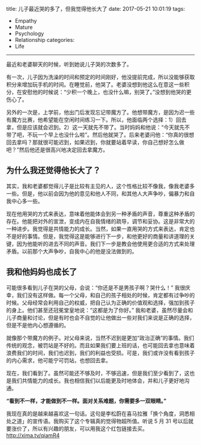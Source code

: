 title: 儿子最近哭的多了，但我觉得他长大了
date: 2017-05-21 10:01:19
tags:
  - Empathy
  - Mature
  - Psychology
  - Relationship
categories:
  - Life
---

最近和老婆聊天的时候，听到她说儿子哭的次数多了。  

有一次，儿子因为洗澡的时间和预定的时间刚好，他没提前完成，所以没能够获取积分来增加玩手机的时间。在睡觉前，他哭了。老婆没想到他这么在意这一些积分，在安慰他的时候说：“少积一个晚上，也没什么嘛，别哭了。”没想到他哭的更伤心了。  

另外的一次是，上学前，他出门后发现忘记带魔方了。他想带魔方，是因为迟一些有魔方比赛，他希望能在空闲时间练习一下。所以，他面临两个选择：1）回去拿，但是应该就会迟到。2）这一天就先不带了。当时妈妈和他说：“今天就先不带了吧，不玩一个早上也没什么啦”。然后他就哭了。后来老婆问他：“你真的很想回去拿吗？那就很可能迟到，如果迟到，你就要站着早读，你自己想好怎么做吧？”然后他还是很高兴地决定回去拿魔方。  

## 为什么我还觉得他长大了？

其实，我和老婆都觉得儿子是比较有主见的人，这个性格比较不像我，像我老婆多一些。但是，他以前会因为他的意见和他人不同，和其他人大声争吵，偏暴力和自我中心多一些。  

现在他用哭的方式来表达，意味着他能体会到另一种矛盾的声音，尊重这种矛盾的存在。他能把对外的宣泄，变成内在自我情绪的疏导，调节和妥协。这是非常大的一种进步。我觉得是共情能力的成长。当然，如果一直用哭的方式来表达，肯定也不是好的事情。但是，我觉得这是能够进行下一步，和他更好的商量和讲道理的关键，因为他能听的进去不同的声音。我们下一步是教会他使用更合适的方式来处理矛盾。以前那个大声争吵，自我中心的他是没法做到的。  


## 我和他妈妈也成长了

可能很多看到儿子在哭的父母，会说：“你还是不是男孩子啊？哭什么！” 我很庆幸，我们没有这样做。每一个父母，和自己的孩子相处的时候，肯定都有过争吵的时候。父母经常会利用自己的权威，把自己认为正确的价值观和选择，强加到孩子的身上。他们甚至还冠冕堂皇地说：“这都是为了你好。” 我和老婆，虽然尽量会和儿子商量和讨论，但是有时也会不自觉的让他做出一些对我们来说是正确的选择，但是不是他内心想遵循的。  

就像那个带魔方的例子。对父母来说，当然不迟到是更加“政治正确”的事情。我们传统的观念，被罚站是不好的。而且如果我们要上班的话，也可能回去拿也意味着浪费我们的时间，我们也迟到，我们的利益也受损。可是，我们或许没有看到孩子的内心需求，他可能宁可罚站，也想回去拿。  

现在，我们看到了。虽然可能还不够及时，不够迅速，但是我们至少看到了，这也是我们共情能力的成长。我也相信我们以后能更及时地体会，并和儿子更好地沟通。  

**“看到不一样，才能做到不一样。面对关系难题，你需要多一双眼睛。”**  

我现在真的是越来越喜欢这一句话。这句是李松蔚在喜马拉雅「换个角度，洞悉相处之道」的宣传语。我购买了这个专辑真的觉得物超所值。听说 5 月 31 号以后就要涨价了，所以有兴趣的朋友，可以用我这个红包链接去买。http://xima.tv/qiamR4  
